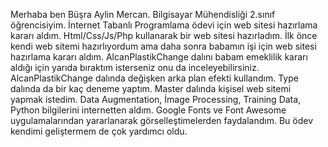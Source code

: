 Merhaba ben Büşra Aylin Mercan. Bilgisayar Mühendisliği 2.sınıf öğrencisiyim. 
İnternet Tabanlı Programlama ödevi için web sitesi hazırlama kararı aldım.
Html/Css/Js/Php kullanarak bir web sitesi hazırladım.
İlk önce kendi web sitemi hazırlıyordum ama daha sonra babamın işi için web sitesi hazırlama kararı aldım.
AlcanPlastikChange dalını babam emeklilik kararı aldığı için yarıda bıraktım isterseniz onu da inceleyebilirsiniz.
AlcanPlastikChange dalında değişken arka plan efekti kullandım.
Type dalında da bir kaç deneme yaptım.
Master dalında kişisel web sitemi yapmak istedim.
Data Augmentation, İmage Processing, Training Data, Python bilgilerini internetten aldım.
Google Fonts ve Font Awesome uygulamalarından yararlanarak görselleştimelerden faydalandım.
Bu ödev kendimi geliştermem de çok yardımcı oldu.
